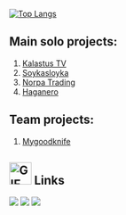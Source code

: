 [![Top Langs](https://github-readme-stats.vercel.app/api/top-langs/?username=soykasloyka&layout=compact)](https://github.com/anuraghazra/github-readme-stats)

## Main solo projects:
1. [Kalastus TV](https://kalastus-tv.com)
2. [Soykasloyka](https://soykasloyka.com)
3. [Norpa Trading](https://llcnorpa.com)
4. [Haganero](https://haganero.com)

## Team projects:
1. [Mygoodknife](https://mygoodknife.com)

## <img src="https://media.giphy.com/media/kuWN0iF9BLQKk/giphy.gif" alt="GIF" width="40">  Links
[![](https://img.shields.io/badge/-linkedin-0073B1?style=flat-square)](https://www.linkedin.com/in/petraitvid/)
[![](https://img.shields.io/badge/-twitter-1C9CEA?style=flat-square)](https://twitter.com/Soykasloykas)
[![](https://img.shields.io/badge/deviantart-05cc47)](https://www.deviantart.com/soykasloykasayon)


